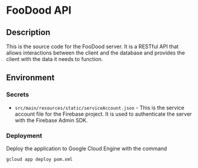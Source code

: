 # FooDood API

## Description

This is the source code for the FooDood server. It is a RESTful API that allows interactions between the client and the database and provides the client with the data it needs to function.

## Environment

### Secrets

- `src/main/resources/static/serviceAccount.json` - This is the service account file for the Firebase project. It is used to authenticate the server with the Firebase Admin SDK.

### Deployment

Deploy the application to Google Cloud Engine with the command

```sh
gcloud app deploy pom.xml
```
